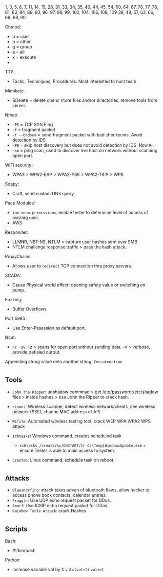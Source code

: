 1, 3, 5, 6, 7, 11, 14, 15, 28, 31, 33, 34, 35, 40, 44, 45, 54, 60, 64, 67, 76, 77, 78, 81, 83, 84, 89, 93, 96, 97, 98, 99, 103, 104, 106, 108, 109
39, 48, 57, 63, 66, 68, 86, 90

Chmod:
- u = user
- o = other
- g = group
- a = all
- x = execute
- 

TTP:
- Tactic, Techniques, Procedures. Most interested to hunt team.

Mimikatz:
- SDelete = delete one or more files and/or directories, remove tools from server.

Nmap:
- `-PS` = TCP SYN Ping
- `-f` = fragment packet
- `-f --badsum` = send fragment packet with bad checksums. Avoid detection by IDS
- `-P0` = skip host discovery but does not avoid detection by IDS. Now `Pn`
- `-sn` = ping scan, used to discover live host on network without scanning open port.

WiFi security:
- WPA3 > WPA2-EAP > WPA2-PSK > WPA2-TKIP > WPS

Scapy:
- Craft, send custom DNS query

Pacu Modules:
- `iam_enum_permissions`: enable tester to determine level of access of existing user.
- AWS

Responder:
- LLMNR, NBT-NS, NTLM > capture user hashes sent over SMB.
- NTLM challenge response traffic > pass the hash attack.

ProxyChains:
- Allows user to `redirect` TCP connection thru proxy servers.

SCADA:
- Cause Physical world effect; opening safety value or switching on pump.

Fuzzing:
- Buffer Overflows

Port 5985
- Use Enter-Pssession as default port.

Ncat:
- `nc -zv`: -z > scans for open port without sending data. -v > verbose, provide detialed output.

Appending string value onto another string: `Concatenation`

#

## Tools

- `John the Ripper`: unshadow commnad > get /etc/password;/etc/shadow files > inside hashes > use John the Ripper to crack hash.
- `kismet`: Wireless scanner, detect wireless network/clients, see wireless network (SSID, channe MAC address of AP)
- `Wifite`: Automated wireless testing tool; crack WEP WPA WPA2 WPS attack

- `schtasks`: Windows command, creates scheduled task
  - `schtasks /create/sc/ONSTART/tr C:\Temp|WindowsUpdate.exe` = ensure Tester is able to main access to system.
- `crontab`: Linux command, schedule task on reboot.

#

## Attacks

- `Bluesnarfing`: attack takes advan of bluetooth flaws, allow hacker to access phone book contacts, calendar entries.
- `Fraggle`: Use UDP echo request packet for DDos.
- `Smurf`: Use ICMP echo request packet for DDos
- `Rainbow Table Attack`: crack Hashes

#

## Scripts

Bash: 
- #!/bin/bash 

Python:
- Increase variable val by 1: `val=(val+1)` `val+=1`
